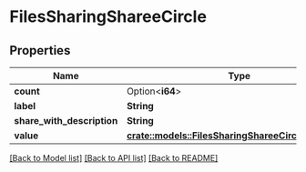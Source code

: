 # FilesSharingShareeCircle

## Properties

Name | Type | Description | Notes
------------ | ------------- | ------------- | -------------
**count** | Option<**i64**> |  | 
**label** | **String** |  | 
**share_with_description** | **String** |  | 
**value** | [**crate::models::FilesSharingShareeCircleAllOfValue**](FilesSharingShareeCircle_allOf_value.md) |  | 

[[Back to Model list]](../README.md#documentation-for-models) [[Back to API list]](../README.md#documentation-for-api-endpoints) [[Back to README]](../README.md)


